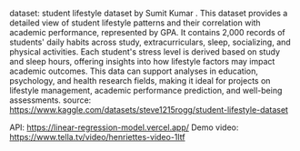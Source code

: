 dataset:
student lifestyle dataset by Sumit Kumar . This dataset provides a detailed view of student lifestyle patterns and their correlation with academic performance, represented by GPA. It contains 2,000 records of students' daily habits across study, extracurriculars, sleep, socializing, and physical activities. Each student's stress level is derived based on study and sleep hours, offering insights into how lifestyle factors may impact academic outcomes. This data can support analyses in education, psychology, and health research fields, making it ideal for projects on lifestyle management, academic performance prediction, and well-being assessments.
source: https://www.kaggle.com/datasets/steve1215rogg/student-lifestyle-dataset



API:
https://linear-regression-model.vercel.app/
Demo video:
https://www.tella.tv/video/henriettes-video-1ltf
